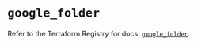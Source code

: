 # `google_folder`

Refer to the Terraform Registry for docs: [`google_folder`](https://registry.terraform.io/providers/hashicorp/google-beta/6.4.0/docs/resources/google_folder).
